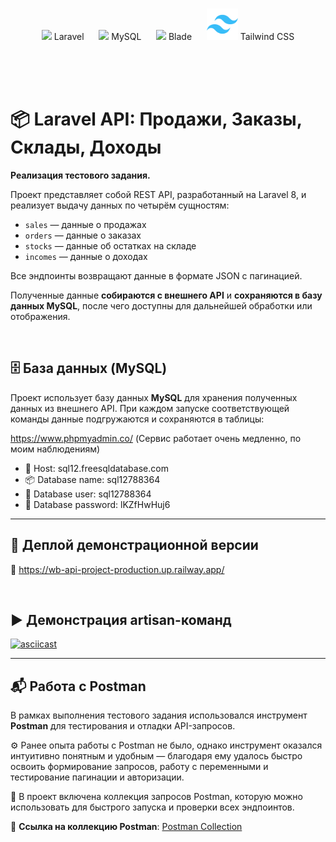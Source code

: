 <br/><br/><br/>

<p align="center">
<img src="    https://cdn.jsdelivr.net/gh/devicons/devicon/icons/laravel/laravel-original.svg" width="50"/> Laravel 
&nbsp;&nbsp;&nbsp;&nbsp;
<img src="https://cdn.jsdelivr.net/gh/devicons/devicon/icons/mysql/mysql-original-wordmark.svg" width="50"/> MySQL 
&nbsp;&nbsp;&nbsp;&nbsp;
<img src="https://img.shields.io/badge/Blade-Templates-orange?style=flat-square&logo=laravel"/> Blade
&nbsp;&nbsp;&nbsp;&nbsp;
<img src="https://raw.githubusercontent.com/devicons/devicon/master/icons/tailwindcss/tailwindcss-original.svg" width="50"/> Tailwind CSS 
</p>
<br/><br/><br/>

# 📦 Laravel API: Продажи, Заказы, Склады, Доходы

**Реализация тестового задания.**  

Проект представляет собой REST API, разработанный на Laravel 8, и реализует выдачу данных по четырём сущностям: 
- `sales` — данные о продажах
- `orders` — данные о заказах
- `stocks` — данные об остатках на складе
- `incomes` — данные о доходах

Все эндпоинты возвращают данные в формате JSON с пагинацией.

Полученные данные **собираются с внешнего API** и **сохраняются в базу данных MySQL**, после чего доступны для дальнейшей обработки или отображения.

<br/>

## 🗄️ База данных (MySQL)

Проект использует базу данных **MySQL** для хранения полученных данных из внешнего API. При каждом запуске соответствующей команды данные подгружаются и сохраняются в таблицы:

https://www.phpmyadmin.co/
(Сервис работает очень медленно, по моим наблюдениям)

- 🧠 Host: sql12.freesqldatabase.com
- 📦 Database name: sql12788364
- 👤 Database user: sql12788364
- 🔑 Database password: lKZfHwHuj6

---

## 🔗 Деплой демонстрационной версии

📍 https://wb-api-project-production.up.railway.app/

<br/>

## ▶️ Демонстрация artisan-команд

[![asciicast](https://asciinema.org/a/X3hZtbcn0W9qf2tv9LFmc07CV.svg)](https://asciinema.org/a/X3hZtbcn0W9qf2tv9LFmc07CV)

---

## 📬 Работа с Postman

В рамках выполнения тестового задания использовался инструмент **Postman** для тестирования и отладки API-запросов.

⚙️ Ранее опыта работы с Postman не было, однако инструмент оказался интуитивно понятным и удобным — благодаря ему удалось быстро освоить формирование запросов, работу с переменными и тестирование пагинации и авторизации.

📁 В проект включена коллекция запросов Postman, которую можно использовать для быстрого запуска и проверки всех эндпоинтов.

🔗 **Ссылка на коллекцию Postman**: [Postman Collection](https://www.postman.com/cy322666/workspace/app-api-test/overview)

